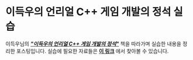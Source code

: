 # 이득우의 언리얼 C++ 게임 개발의 정석 실습

이득우님의 [_**"이득우의 언리얼 C++ 게임 개발의 정석"**_](http://www.kyobobook.co.kr/product/detailViewKor.laf?barcode=9791161752204&gclid=CjwKCAjwloCSBhAeEiwA3hVo_Uz6CPmRuwht8DH2tqU29hrrjNyCIGTzoJMtqF0L1FlnfBlMI1b3LBoCHDIQAvD_BwE) 책을 따라가며 실습한 내용을 정리한 포스팅입니다. 실습에 필요한 자료들은 [**이 링크**](http://acornpub.co.kr/book/unreal-c#description) 에서 찾아볼 수 있습니다.

